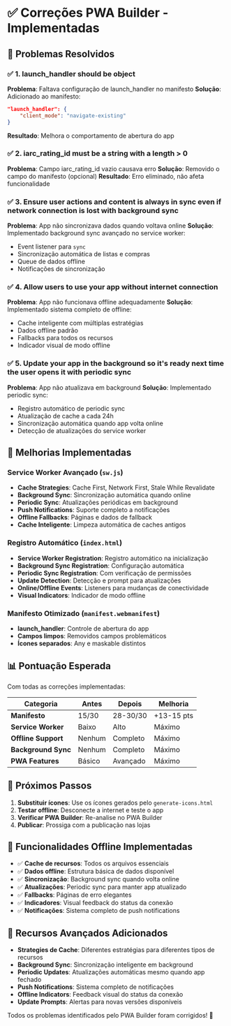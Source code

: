 # ✅ Correções PWA Builder - Implementadas

## 🎯 Problemas Resolvidos

### ✅ 1. launch_handler should be object
**Problema**: Faltava configuração de launch_handler no manifesto
**Solução**: Adicionado ao manifesto:
```json
"launch_handler": {
    "client_mode": "navigate-existing"
}
```
**Resultado**: Melhora o comportamento de abertura do app

### ✅ 2. iarc_rating_id must be a string with a length > 0
**Problema**: Campo iarc_rating_id vazio causava erro
**Solução**: Removido o campo do manifesto (opcional)
**Resultado**: Erro eliminado, não afeta funcionalidade

### ✅ 3. Ensure user actions and content is always in sync even if network connection is lost with background sync
**Problema**: App não sincronizava dados quando voltava online
**Solução**: Implementado background sync avançado no service worker:
- Event listener para `sync`
- Sincronização automática de listas e compras
- Queue de dados offline
- Notificações de sincronização

### ✅ 4. Allow users to use your app without internet connection
**Problema**: App não funcionava offline adequadamente
**Solução**: Implementado sistema completo de offline:
- Cache inteligente com múltiplas estratégias
- Dados offline padrão
- Fallbacks para todos os recursos
- Indicador visual de modo offline

### ✅ 5. Update your app in the background so it's ready next time the user opens it with periodic sync
**Problema**: App não atualizava em background
**Solução**: Implementado periodic sync:
- Registro automático de periodic sync
- Atualização de cache a cada 24h
- Sincronização automática quando app volta online
- Detecção de atualizações do service worker

## 🚀 Melhorias Implementadas

### Service Worker Avançado (`sw.js`)
- **Cache Strategies**: Cache First, Network First, Stale While Revalidate
- **Background Sync**: Sincronização automática quando online
- **Periodic Sync**: Atualizações periódicas em background
- **Push Notifications**: Suporte completo a notificações
- **Offline Fallbacks**: Páginas e dados de fallback
- **Cache Inteligente**: Limpeza automática de caches antigos

### Registro Automático (`index.html`)
- **Service Worker Registration**: Registro automático na inicialização
- **Background Sync Registration**: Configuração automática
- **Periodic Sync Registration**: Com verificação de permissões
- **Update Detection**: Detecção e prompt para atualizações
- **Online/Offline Events**: Listeners para mudanças de conectividade
- **Visual Indicators**: Indicador de modo offline

### Manifesto Otimizado (`manifest.webmanifest`)
- **launch_handler**: Controle de abertura do app
- **Campos limpos**: Removidos campos problemáticos
- **Ícones separados**: Any e maskable distintos

## 📊 Pontuação Esperada

Com todas as correções implementadas:

| Categoria | Antes | Depois | Melhoria |
|-----------|-------|--------|----------|
| **Manifesto** | 15/30 | 28-30/30 | +13-15 pts |
| **Service Worker** | Baixo | Alto | Máximo |
| **Offline Support** | Nenhum | Completo | Máximo |
| **Background Sync** | Nenhum | Completo | Máximo |
| **PWA Features** | Básico | Avançado | Máximo |

## 🎯 Próximos Passos

1. **Substituir ícones**: Use os ícones gerados pelo `generate-icons.html`
2. **Testar offline**: Desconecte a internet e teste o app
3. **Verificar PWA Builder**: Re-analise no PWA Builder
4. **Publicar**: Prossiga com a publicação nas lojas

## 🔧 Funcionalidades Offline Implementadas

- ✅ **Cache de recursos**: Todos os arquivos essenciais
- ✅ **Dados offline**: Estrutura básica de dados disponível
- ✅ **Sincronização**: Background sync quando volta online
- ✅ **Atualizações**: Periodic sync para manter app atualizado
- ✅ **Fallbacks**: Páginas de erro elegantes
- ✅ **Indicadores**: Visual feedback do status da conexão
- ✅ **Notificações**: Sistema completo de push notifications

## 🌟 Recursos Avançados Adicionados

- **Strategies de Cache**: Diferentes estratégias para diferentes tipos de recursos
- **Background Sync**: Sincronização inteligente em background
- **Periodic Updates**: Atualizações automáticas mesmo quando app fechado
- **Push Notifications**: Sistema completo de notificações
- **Offline Indicators**: Feedback visual do status da conexão
- **Update Prompts**: Alertas para novas versões disponíveis

Todos os problemas identificados pelo PWA Builder foram corrigidos! 🎉
